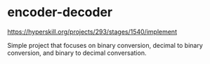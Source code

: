 # encoder-decoder
https://hyperskill.org/projects/293/stages/1540/implement

Simple project that focuses on binary conversion, decimal to binary conversion, and binary to decimal conversation.

